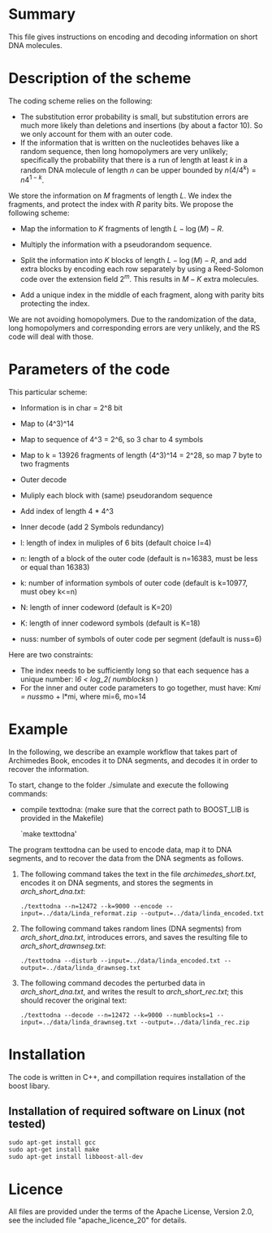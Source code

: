 Summary
=======

This file gives instructions on encoding and decoding information on short DNA molecules.

Description of the scheme
=========================

The coding scheme relies on the following:
- The substitution error probability is small, but substitution errors are much more likely than deletions and insertions (by about a factor 10). So we only account for them with an outer code.
- If the information that is written on the nucleotides behaves like a random sequence, then long homopolymers are very unlikely; specifically the probability that there is a run of length at least $k$ in a random DNA molecule of length $n$ can be upper bounded by $n (4/4^k) = n 4^{1-k}$. 


We store the information on $M$ fragments of length $L$. We index the fragments, and protect the index with $R$ parity bits. We propose the following scheme:

- Map the information to $K$ fragments of length $L - \log(M)-R$. 

- Multiply the information with a pseudorandom sequence. 

- Split the information into $K$ blocks of length $L - \log(M)-R$, and add extra blocks by encoding each row separately by using a Reed-Solomon code over the extension field $2^m$. This results in $M-K$ extra molecules.

- Add a unique index in the middle of each fragment, along with parity bits protecting the index.

We are not avoiding homopolymers. Due to the randomization of the data, long homopolymers and corresponding errors are very unlikely, and the RS code will deal with those. 

Parameters of the code
======================


This particular scheme:
- Information is in char = 2^8 bit
- Map to (4^3)^14
- Map to sequence of 4^3 = 2^6, so 3 char to 4 symbols
- Map to k = 13926 fragments of length (4^3)^14 = 2^28, so map 7 byte to two fragments
- Outer decode
- Muliply each block with (same) pseudorandom sequence
- Add index of length 4 * 4^3 
- Inner decode (add 2 Symbols redundancy)

- l: length of index in muliples of 6 bits (default choice l=4)
- n: length of a block of the outer code (default is n=16383, must be less or equal than 16383)
- k: number of information symbols of outer code (default is k=10977, must obey k<=n)
- N: length of inner codeword (default is K=20)
- K: length of inner codeword symbols (default is K=18)
- nuss: number of symbols of outer code per segment (default is nuss=6)

Here are two constraints:
- The index needs to be sufficiently long so that each sequence has a unique number: l*6 < log_2( numblocks*n )
- For the inner and outer code parameters to go together, must have: K*mi = nuss*mo + l*mi, where mi=6, mo=14

Example
=======

In the following, we describe an example workflow that takes part of Archimedes Book, encodes it to DNA segments, and decodes it in order to recover the information. 

To start, change to the folder ./simulate and execute the following commands:

- compile texttodna: (make sure that the correct path to BOOST_LIB is provided in the Makefile)
	
	`make texttodna' 

The program texttodna can be used to encode data, map it to DNA segments, and to recover the data from the DNA segments as follows.

1. The following command takes the text in the file *archimedes_short.txt*, encodes it on DNA segments, and stores the segments in *arch_short_dna.txt*:

	`./texttodna --n=12472 --k=9000 --encode --input=../data/Linda_reformat.zip --output=../data/linda_encoded.txt`

2. The following command takes random lines (DNA segments) from *arch_short_dna.txt*, introduces errors, and saves the resulting file to *arch_short_drawnseg.txt*:

	`./texttodna --disturb --input=../data/linda_encoded.txt --output=../data/linda_drawnseg.txt`

3. The following command decodes the perturbed data in *arch_short_dna.txt*, and writes the result to *arch_short_rec.txt*; this should recover the original text:

	`./texttodna --decode --n=12472 --k=9000 --numblocks=1 --input=../data/linda_drawnseg.txt --output=../data/linda_rec.zip`



Installation
============

The code is written in C++, and compillation requires installation of the boost libary. 


Installation of required software on Linux (not tested)
-------------------------------------------------------
	sudo apt-get install gcc
	sudo apt-get install make
	sudo apt-get install libboost-all-dev

Licence
==========

All files are provided under the terms of the Apache License, Version 2.0, see the included file "apache_licence_20" for details.
